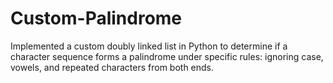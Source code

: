 # Custom-Palindrome
Implemented a custom doubly linked list in Python to determine if a character sequence forms a palindrome under specific rules: ignoring case, vowels, and repeated characters from both ends.
